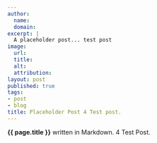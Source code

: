 ```yaml
---
author:
  name:
  domain:
excerpt: |
  A placeholder post... test post
image:
  url:
  title:
  alt:
  attribution:
layout: post
published: true
tags:
- post
- blog
title: Placeholder Post 4 Test post.
---
```


**{{ page.title }}** written in Markdown. 4 Test Post.
